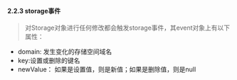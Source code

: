#### 2.2.3 storage事件
> 对Storage对象进行任何修改都会触发storage事件，其event对象上有以下属性：
- domain: 发生变化的存储空间域名
- key:设置或删除的键名
- newValue： 如果是设置值，则是新值；如果是删除值，则是null
